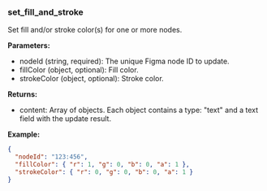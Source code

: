 ### set_fill_and_stroke
Set fill and/or stroke color(s) for one or more nodes.

**Parameters:**
- nodeId (string, required): The unique Figma node ID to update.
- fillColor (object, optional): Fill color.
- strokeColor (object, optional): Stroke color.

**Returns:**
- content: Array of objects. Each object contains a type: "text" and a text field with the update result.

**Example:**
```json
{
  "nodeId": "123:456",
  "fillColor": { "r": 1, "g": 0, "b": 0, "a": 1 },
  "strokeColor": { "r": 0, "g": 0, "b": 0, "a": 1 }
}
```
